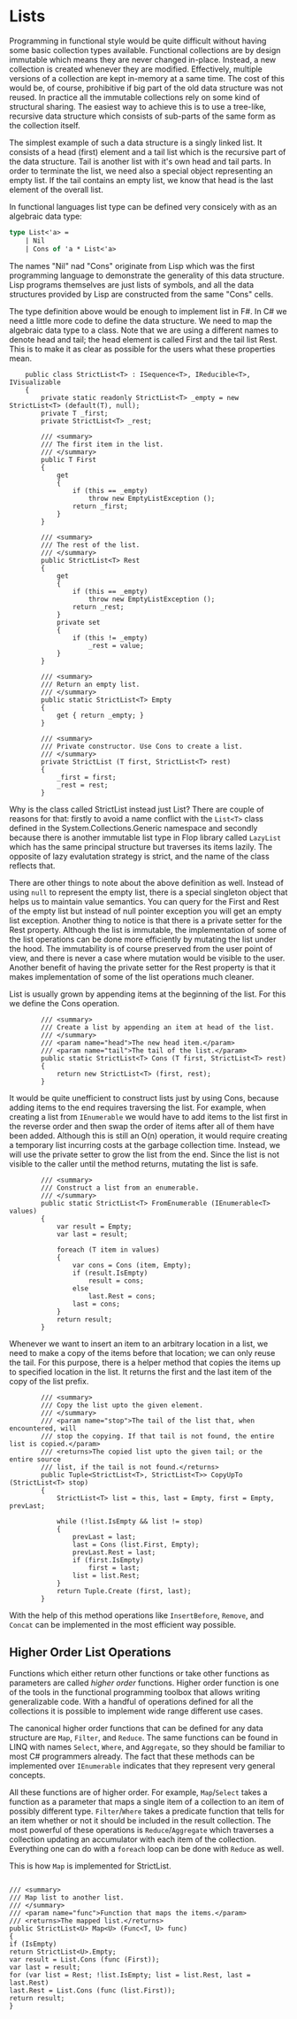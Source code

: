 Lists
=====

Programming in functional style would be quite difficult without having some basic collection types available. Functional collections are by design immutable which means they are never changed in-place. Instead, a new collection is created whenever they are modified. Effectively, multiple versions of a collection are kept in-memory at a same time. The cost of this would be, of course, prohibitive if big part of the old data structure was not reused. In practice all the immutable collections rely on some kind of structural sharing. The easiest way to achieve this is to use a tree-like, recursive data structure which consists of sub-parts of the same form as the collection itself.

The simplest example of such a data structure is a singly linked list. It consists of a head (first) element and a tail list which is the recursive part of the data structure. Tail is another list with it's own head and tail parts. In order to terminate the list, we need also a special object representing an empty list. If the tail contains an empty list, we know that head is the last element of the overall list.

In functional languages list type can be defined very consicely with as an algebraic data type:
```FSharp
type List<'a> = 
    | Nil
    | Cons of 'a * List<'a>
```
The names "Nil" nad "Cons" originate from Lisp which was the first programming language to demonstrate the generality of this data structure. Lisp programs themselves are just lists of symbols, and all the data structures provided by Lisp are constructed from the same "Cons" cells.

The type definition above would be enough to implement list in F#. In C# we need a little more code to define the data structure. We need to map the algebraic data type to a class. Note that we are using a different names to denote head and tail; the head element is called First and the tail list Rest. This is to make it as clear as possible for the users what these properties mean.
```Csharp
	public class StrictList<T> : ISequence<T>, IReducible<T>, IVisualizable
	{
		private static readonly StrictList<T> _empty = new StrictList<T> (default(T), null);
		private T _first;
		private StrictList<T> _rest;
		
        /// <summary>
		/// The first item in the list.
		/// </summary>
		public T First
		{ 
			get
			{
				if (this == _empty)
					throw new EmptyListException ();
				return _first;
			}
		}
			
		/// <summary>
		/// The rest of the list.
		/// </summary>
		public StrictList<T> Rest
		{ 
			get
			{
				if (this == _empty)
					throw new EmptyListException ();
				return _rest;
			}
			private set
			{
				if (this != _empty)
					_rest = value;
			}
		}

		/// <summary>
		/// Return an empty list.
		/// </summary>
		public static StrictList<T> Empty
		{
			get { return _empty; }
		}
		
        /// <summary>
		/// Private constructor. Use Cons to create a list.
		/// </summary>
		private StrictList (T first, StrictList<T> rest)
		{
			_first = first;
			_rest = rest;
		}
```
Why is the class called StrictList instead just List? There are couple of reasons for that: firstly to avoid a name conflict with the `List<T>` class defined in the System.Collections.Generic namespace and secondly because there is another immutable list type in Flop library called `LazyList` which has the same principal structure but traverses its items lazily. The opposite of lazy evalutation strategy is strict, and the name of the class reflects that.

There are other things to note about the above definition as well. Instead of using `null` to represent the empty list, there is a special singleton object that helps us to maintain value semantics. You can query for the First and Rest of the empty list but instead of null pointer exception you will get an empty list exception. Another thing to notice is that there is a private setter for the Rest property. Although the list is immutable, the implementation of some of the list operations can be done more efficiently by mutating the list under the hood. The immutability is of course preserved from the user point of view, and there is never a case where mutation would be visible to the user. Another benefit of having the private setter for the Rest property is that it makes implementation of some of the list operations much cleaner.

List is usually grown by appending items at the beginning of the list. For this we define the Cons operation.
```Csharp
		/// <summary>
		/// Create a list by appending an item at head of the list.
		/// </summary>
		/// <param name="head">The new head item.</param>
		/// <param name="tail">The tail of the list.</param>
		public static StrictList<T> Cons (T first, StrictList<T> rest)
		{
			return new StrictList<T> (first, rest);
		}
```
It would be quite unefficient to construct lists just by using Cons, because adding items to the end requires traversing the list. For example, when creating a list from `IEnumerable` we would have to add items to the list first in the reverse order and then swap the order of items after all of them have been added. Although this is still an O(n) operation, it would require creating a temporary list incurring costs at the garbage collection time. Instead, we will use the private setter to grow the list from the end. Since the list is not visible to the caller until the method returns, mutating the list is safe.
```Csharp
		/// <summary>
		/// Construct a list from an enumerable.
		/// </summary>
		public static StrictList<T> FromEnumerable (IEnumerable<T> values)
		{
			var result = Empty;
			var last = result;
			
			foreach (T item in values)
			{
				var cons = Cons (item, Empty);
				if (result.IsEmpty)
					result = cons;
				else
					last.Rest = cons;
				last = cons;
			}
			return result;
		}
```
Whenever we want to insert an item to an arbitrary location in a list, we need to make a copy of the items before that location; we can only reuse the tail. For this purpose, there is a helper method that copies the items up to specified location in the list. It returns the first and the last item of the copy of the list prefix.
```Csharp
		/// <summary>
		/// Copy the list upto the given element. 
		/// </summary>
		/// <param name="stop">The tail of the list that, when encountered, will 
		/// stop the copying. If that tail is not found, the entire list is copied.</param>
		/// <returns>The copied list upto the given tail; or the entire source
		/// list, if the tail is not found.</returns>
		public Tuple<StrictList<T>, StrictList<T>> CopyUpTo (StrictList<T> stop)
		{
			StrictList<T> list = this, last = Empty, first = Empty, prevLast;
			
			while (!list.IsEmpty && list != stop)
			{
				prevLast = last;
				last = Cons (list.First, Empty);
				prevLast.Rest = last;
				if (first.IsEmpty)
					first = last;
				list = list.Rest;
			}
			return Tuple.Create (first, last);
		}
```
With the help of this method operations like `InsertBefore`, `Remove`, and `Concat` can be implemented in the most efficient way possible.

Higher Order List Operations
----------------------------

Functions which either return other functions or take other functions as parameters are called *higher order* functions. Higher order function is one of the tools in the functional programming toolbox that allows writing generalizable code. With a handful of operations defined for all the collections it is possible to implement wide range different use cases. 

The canonical higher order functions that can be defined for any data structure are `Map`, `Filter`, and `Reduce`. The same functions can be found in LINQ with names `Select`, `Where`, and `Aggregate`, so they should be familiar to most C# programmers already. The fact that these methods can be implemented over `IEnumerable` indicates that they represent very general concepts.

All these functions are of higher order. For example, `Map`/`Select` takes a function as a parameter that maps a single item of a collection to an item of possibly different type. `Filter`/`Where` takes a predicate function that tells for an item whether or not it should be included in the result collection. The most powerful of these operations is `Reduce`/`Aggregate` which traverses a collection updating an accumulator with each item of the collection. Everything one can do with a `foreach` loop can be done with `Reduce` as well.

This is how `Map` is implemented for StrictList.

```Csharp

/// <summary>
/// Map list to another list.
/// </summary>
/// <param name="func">Function that maps the items.</param>
/// <returns>The mapped list.</returns>
public StrictList<U> Map<U> (Func<T, U> func)
{
if (IsEmpty)
return StrictList<U>.Empty;
var result = List.Cons (func (First));
var last = result;
for (var list = Rest; !list.IsEmpty; list = list.Rest, last = last.Rest)
last.Rest = List.Cons (func (list.First));
return result;
}
```


